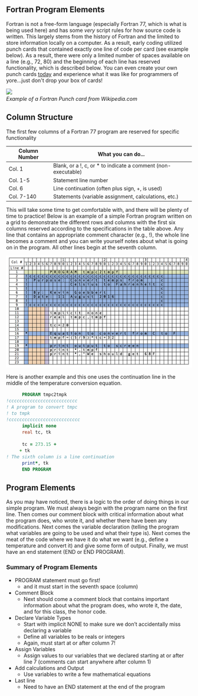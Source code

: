 ## Fortran Program Elements

Fortran is not a free-form language (especially Fortran 77, which is what is being used here) and has some *very* script rules for how source code is written. This largely stems from the history of Fortran and the limited to store information locally on a computer. As a result, early coding utilized punch cards that contained exactly one line of code per card (see example below). As a result, there were only a limited number of spaces available on a line (e.g., 72, 80) and the beginning of each line has reserved functionality, which is described below. You can even create your own punch cards [today](http://www.masswerk.at/keypunch/) and experience what it was like for programmers of yore...just don't drop your box of cards!

<!-- ![alt](https://upload.wikimedia.org/wikipedia/commons/5/58/FortranCardPROJ039.agr.jpg) -->
<img src="https://upload.wikimedia.org/wikipedia/commons/5/58/FortranCardPROJ039.agr.jpg" width="500"><br>
*Example of a Fortran Punch card from Wikipedia.com*

## Column Structure

The first few columns of a Fortran 77 program are reserved for specific functionality

| Column Number | What you can do...|
|---------------|-------------------|
| Col. 1   | Blank, or a !, c, or * to indicate a comment (non-executable) |
| Col. 1-5 | Statement line number |
| Col. 6   | Line continuation (often plus sign, +, is used) |
| Col. 7-140 | Statements (variable assignment, calculations, etc.) |

This will take some time to get comfortable with, and there will be plenty of time to practice! Below is an example of a simple Fortran program written on a grid to demonstrate the different rows and columns with the first six columns reserved according to the specifications in the table above. Any line that contains an appropriate comment character (e.g., !), the whole line becomes a comment and you can write yourself notes about what is going on in the program. All other lines begin at the seventh column.

<!-- ![alt](https://github.com/kgoebber/Met_Computer_Apps/blob/master/fortran_structure/example_Fortran_code.png)-->

<img src="https://raw.githubusercontent.com/kgoebber/Met_Computer_Apps/master/fortran_structure/example_Fortran_code.png" width=750><br>

Here is another example and this one uses the continuation line in the middle of the temperature conversion equation.

```fortran
      PROGRAM tmpc2tmpk
!cccccccccccccccccccccccccc
! A program to convert tmpc
! to tmpk
!ccccccccccccccccccccccccccc
      implicit none
      real tc, tk

      tc = 273.15 +
     + tk
! The sixth column is a line continuation
      print*, tk
      END PROGRAM
```

## Program Elements

As you may have noticed, there is a logic to the order of doing things in our simple program. We must always begin with the program name on the first line. Then comes our comment block with critical information about what the program does, who wrote it, and whether there have been any modifications. Next comes the variable declaration (telling the program what variables are going to be used and what their type is). Next comes the meat of the code where we have it do what we want (e.g., define a temperature and convert it) and give some form of output. Finally, we must have an end statement (END or END PROGRAM).

### Summary of Program Elements
* PROGRAM statement must go first!
  * and it must start in the seventh space (column)
* Comment Block
  * Next should come a comment block that contains important information about what the program does, who wrote it, the date, and for this class, the honor code.
* Declare Variable Types
  * Start with implicit NONE to make sure we don’t accidentally miss declaring a variable
  * Define all variables to be reals or integers
  * Again, must start at or after column 7!
* Assign Variables
  * Assign values to our variables that we declared starting at or after line 7 (comments can start anywhere after column 1)
* Add calculations and Output
  * Use variables to write a few mathematical equations
* Last line
  * Need to have an END statement at the end of the program
